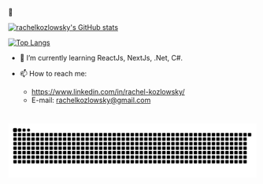 :metal:

[![rachelkozlowsky's GitHub stats](https://github-readme-stats.vercel.app/api?username=rachelkozlowsky)](https://github.com/rachelkozlowsky/github-readme-stats)

[![Top Langs](https://github-readme-stats.vercel.app/api/top-langs/?username=rachelkozlowsky&theme=dark&layout=compact)](https://github.com/rachelkozlowsky/github-readme-stats)



- :blue_heart: I’m currently learning ReactJs, NextJs, .Net, C#.

- 📫 How to reach me: 
  - https://www.linkedin.com/in/rachel-kozlowsky/
  - E-mail: rachelkozlowsky@gmail.com


#
#
![Snake animation](https://github.com/Franciellirodrigues/Franciellirodrigues/blob/output/github-contribution-grid-snake.svg)

<!--
**rachelkozlowsky/rachelkozlowsky** is a ✨ _special_ ✨ repository because its `README.md` (this file) appears on your GitHub profile. !>
